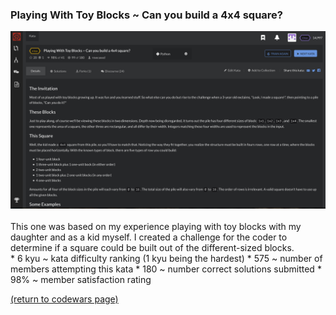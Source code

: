 ### Playing With Toy Blocks ~ Can you build a 4x4 square?
<img src="images/build_square_screen_shot.png?raw=true"/>
<br>
<br>
This one was based on my experience playing with toy blocks with my daughter and as a kid myself. I created a challenge for the coder to determine if a square could be built out of the different-sized blocks.
<br>
* 6 kyu ~ kata difficulty ranking (1 kyu being the hardest)
* 575 ~ number of members attempting this kata
* 180 ~ number correct solutions submitted
* 98% ~ member satisfaction rating


<a href="https://rowcased.github.io/alternate_page.html#creator">(return to codewars page)</a>
